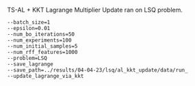 TS-AL + KKT Lagrange Multiplier Update ran on LSQ problem.

``` 
--batch_size=1
--epsilon=0.01
--num_bo_iterations=50
--num_experiments=100
--num_initial_samples=5
--num_rff_features=1000
--problem=LSQ
--save_lagrange
--save_path=../results/04-04-23/lsq/al_kkt_update/data/run_
--update_lagrange_via_kkt
```